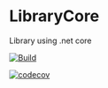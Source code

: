 # LibraryCore
Library using .net core

[![Build](https://github.com/dibiancoj/LibraryCore/actions/workflows/build.yml/badge.svg)](https://github.com/dibiancoj/LibraryCore/actions/workflows/build.yml)

[![codecov](https://codecov.io/gh/dibiancoj/LibraryCore/branch/master/graph/badge.svg?token=KBQKSJYVZF)](https://codecov.io/gh/dibiancoj/LibraryCore)

<!---![GitHub release (latest SemVer)](https://img.shields.io/github/v/release/dibiancoj/LibraryCore?sort=semver) -->


